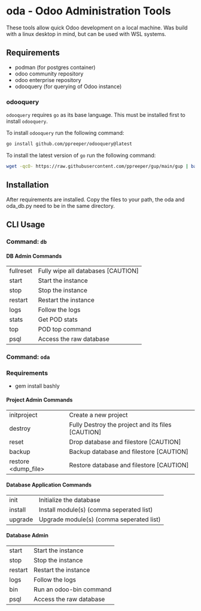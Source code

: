 # oda - Odoo Administration Tools

These tools allow quick Odoo development on a local machine. Was build with a linux desktop in mind, but can be used with WSL systems.

## Requirements

- podman (for postgres container)
- odoo community repository
- odoo enterprise repository
- odooquery (for querying of Odoo instance)

### odooquery

`odooquery` requires `go` as its base language. This must be installed first to install `odooquery`.

To install `odooquery` run the following command:

```bash
go install github.com/ppreeper/odooquery@latest
```

To install the latest version of `go` run the following command:

```bash
wget -qcO- https://raw.githubusercontent.com/ppreeper/gup/main/gup | bash -s - install go
```

## Installation

After requirements are installed. Copy the files to your path, the oda and oda_db.py need to be in the same directory.

## CLI Usage

### Command: `db`

#### DB Admin Commands

|           |                                    |
| --------- | ---------------------------------- |
| fullreset | Fully wipe all databases [CAUTION] |
| start     | Start the instance                 |
| stop      | Stop the instance                  |
| restart   | Restart the instance               |
| logs      | Follow the logs                    |
| stats     | Get POD stats                      |
| top       | POD top command                    |
| psql      | Access the raw database            |

### Command: `oda`

### Requirements

- gem install bashly

#### Project Admin Commands

|                     |                                                   |
| ------------------- | ------------------------------------------------- |
| initproject         | Create a new project                              |
| destroy             | Fully Destroy the project and its files [CAUTION] |
| reset               | Drop database and filestore [CAUTION]             |
| backup              | Backup database and filestore [CAUTION]           |
| restore <dump_file> | Restore database and filestore [CAUTION]          |

#### Database Application Commands

|                   |                                          |
| ----------------- | ---------------------------------------- |
| init              | Initialize the database                  |
| install <modules> | Install module(s) (comma seperated list) |
| upgrade <modules> | Upgrade module(s) (comma seperated list) |

#### Database Admin

|               |                         |
| ------------- | ----------------------- |
| start         | Start the instance      |
| stop          | Stop the instance       |
| restart       | Restart the instance    |
| logs          | Follow the logs         |
| bin <command> | Run an odoo-bin command |
| psql          | Access the raw database |
